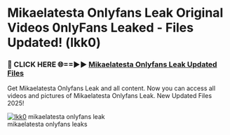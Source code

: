 # Mikaelatesta Onlyfans Leak Original Videos 0nlyFans Leaked - Files Updated! (lkk0)

<h3>🔴 CLICK HERE 🌐==►► <a href="https://tinyurl.com/2wckxsce" rel="nofollow">Mikaelatesta Onlyfans Leak Updated Files</a></h3>

Get Mikaelatesta Onlyfans Leak and all content. Now you can access all videos and pictures of Mikaelatesta Onlyfans Leak. New Updated Files 2025!

[![lkk0](https://i.imgur.com/AFduVYN.gif)](https://tinyurl.com/2wckxsce)
mikaelatesta onlyfans leak<br>
mikaelatesta onlyfans leaks